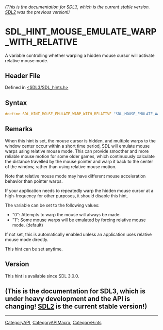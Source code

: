 ###### (This is the documentation for SDL3, which is the current stable version. [SDL2](https://wiki.libsdl.org/SDL2/) was the previous version!)
# SDL_HINT_MOUSE_EMULATE_WARP_WITH_RELATIVE

A variable controlling whether warping a hidden mouse cursor will activate relative mouse mode.

## Header File

Defined in [<SDL3/SDL_hints.h>](https://github.com/libsdl-org/SDL/blob/main/include/SDL3/SDL_hints.h)

## Syntax

```c
#define SDL_HINT_MOUSE_EMULATE_WARP_WITH_RELATIVE "SDL_MOUSE_EMULATE_WARP_WITH_RELATIVE"
```

## Remarks

When this hint is set, the mouse cursor is hidden, and multiple warps to
the window center occur within a short time period, SDL will emulate mouse
warps using relative mouse mode. This can provide smoother and more
reliable mouse motion for some older games, which continuously calculate
the distance travelled by the mouse pointer and warp it back to the center
of the window, rather than using relative mouse motion.

Note that relative mouse mode may have different mouse acceleration
behavior than pointer warps.

If your application needs to repeatedly warp the hidden mouse cursor at a
high-frequency for other purposes, it should disable this hint.

The variable can be set to the following values:

- "0": Attempts to warp the mouse will always be made.
- "1": Some mouse warps will be emulated by forcing relative mouse mode.
  (default)

If not set, this is automatically enabled unless an application uses
relative mouse mode directly.

This hint can be set anytime.

## Version

This hint is available since SDL 3.0.0.

## (This is the documentation for SDL3, which is under heavy development and the API is changing! [SDL2](https://wiki.libsdl.org/SDL2/) is the current stable version!)



----
[CategoryAPI](CategoryAPI), [CategoryAPIMacro](CategoryAPIMacro), [CategoryHints](CategoryHints)

